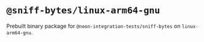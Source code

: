 # `@sniff-bytes/linux-arm64-gnu`

Prebuilt binary package for `@neon-integration-tests/sniff-bytes` on `linux-arm64-gnu`.
